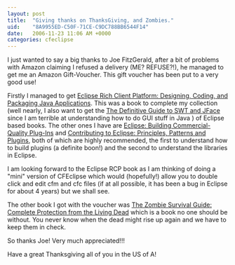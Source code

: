 ```yaml
---
layout: post
title:  "Giving thanks on ThanksGiving, and Zombies."
uid:	"8A9955ED-C50F-71CE-C9DC788BB6544F14"
date:   2006-11-23 11:06 AM +0000
categories: cfeclipse
---
```

I just wanted to say a big thanks to Joe FitzGerald, after a bit of problems with Amazon claiming I refused a delivery (ME? REFUSE?!), he managed to get me an Amazon Gift-Voucher. This gift voucher has been put to a very good use!

Firstly I managed to get <a href="http://www.amazon.co.uk/exec/obidos/ASIN/0321334612/202-5218834-0604624">Eclipse Rich Client Platform: Designing, Coding, and Packaging Java Applications</a>. This was a book to complete my collection (well nearly, I also want to get the <a href="http://www.amazon.co.uk/Definitive-Guide-SWT-JFace/dp/1590593251/sr=1-1/qid=1164275403/ref=sr_1_1/202-5218834-0604624?ie=UTF8&amp;s=books">The Definitive Guide to SWT and JFace</a> since I am terrible at understanding how to do GUI stuff in Java ) of Eclipse based books. The other ones I have are <a href="http://www.amazon.co.uk/Eclipse-Building-Commercial-Quality-Eric-Clayberg/dp/032142672X/sr=1-6/qid=1164275493/ref=sr_1_6/202-5218834-0604624?ie=UTF8&amp;s=books">Eclipse: Building Commercial-Quality Plug-Ins</a> and <a href="http://www.amazon.co.uk/Contributing-Eclipse-Principles-Patterns-Plugins/dp/0321205758/sr=11-1/qid=1164275539/ref=sr_11_1/202-5218834-0604624">Contributing to Eclipse: Principles, Patterns and Plugins</a>, both of which are highly recommended, the first to understand how to build plugins (a definite boon!) and the second to understand the libraries in Eclipse.

I am looking forward to the Eclipse RCP book as I am thinking of doing a "mini" version of CFEclipse which would (hopefully!) allow you to double click and edit cfm and cfc files (if at all possible, it has been a bug in Eclipse for about 4 years) but we shall see.

The other book I got with the voucher was <a href="http://www.amazon.co.uk/exec/obidos/ASIN/071563318X/202-5218834-0604624">The Zombie Survival Guide: Complete Protection from the Living Dead</a> which is a book no one should be without. You never know when the dead might rise up again and we have to keep them in check. 

So thanks Joe! Very much appreciated!!!

Have a great Thanksgiving all of you in the US of A!